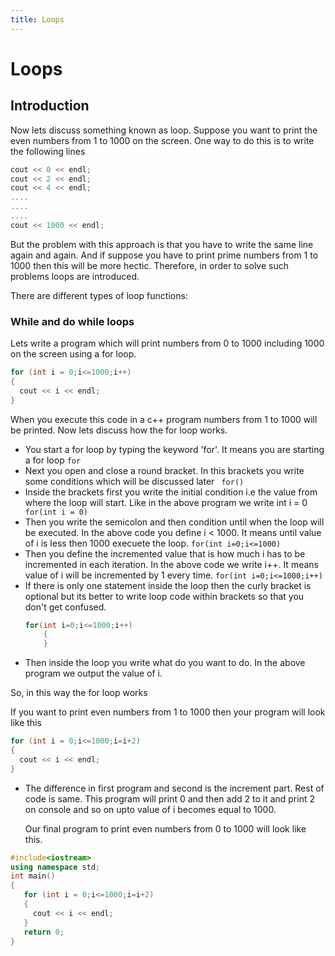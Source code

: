 ```yaml
---
title: Loops
---
```


# Loops

## Introduction

Now lets discuss something known as loop. Suppose you want to print the even numbers from 1 to 1000 on the screen. One way 
to do this is to write the following lines

``` c++
cout << 0 << endl;
cout << 2 << endl;
cout << 4 << endl;
....
....
....
cout << 1000 << endl;

```
But the problem with this approach is that you have to write the same line again and again. And if suppose you have to print 
prime numbers from 1 to 1000 then this will be more hectic.
Therefore, in order to solve such problems loops are introduced.

There are different types of loop functions:
### While and do while loops
Lets write a program which will print numbers from 0 to 1000 including 1000 on the screen using a for loop.

``` c++
for (int i = 0;i<=1000;i++)
{
  cout << i << endl;
}

```
When you execute this code in a c++ program numbers from 1 to 1000 will be printed.
Now lets discuss how the for loop works.

* You start a for loop by typing the keyword 'for'. It means you are starting a for loop
` for `
* Next you open and close a round bracket. In this brackets you write some conditions which will be discussed later
` for()`
* Inside the brackets first you write the initial condition i.e the value from where the loop will start. Like in the
  above program we write int i = 0
 ` for(int i = 0)`
 * Then you write the semicolon and then condition until when the loop will be executed. In the above code you define
   i < 1000. It means until value of i is less then 1000 execuete the loop.
   ` for(int i=0;i<=1000) `
 * Then you define the incremented value that is how much i has to be incremented in each iteration. In the above code 
   we write i++. It means value of i will be incremented by 1 every time.
    ` for(int i=0;i<=1000;i++) `
 * If there is only one statement inside the loop then the curly bracket is optional but its better to write loop code 
   within brackets so that you don't get confused.
    ``` c++
    for(int i=0;i<=1000;i++)
    	{
        }
     ```
 * Then inside the loop you write what do you want to do. In the above program we output the value of i.
 
 So, in this way the for loop works
 
 If you want to print even numbers from 1 to 1000 then your program will look like this
 
 
``` c++
for (int i = 0;i<=1000;i=i+2)
{
  cout << i << endl;
}

```
* The difference in first program and second is the increment part. Rest of code is same. This program will print 0 and
   then add 2 to it and print 2 on console and so on upto value of i becomes equal to 1000.
   
   Our final program to print even numbers from 0 to 1000 will look like this.
   
 ``` c++
 #include<iostream>
using namespace std;
int main()
{
	for (int i = 0;i<=1000;i=i+2)
	{
	  cout << i << endl;
	}
	return 0;
}
 ```
